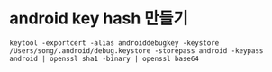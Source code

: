 # android key hash 만들기
	keytool -exportcert -alias androiddebugkey -keystore /Users/song/.android/debug.keystore -storepass android -keypass android | openssl sha1 -binary | openssl base64
